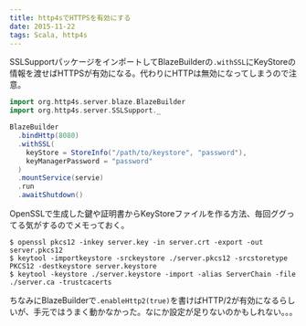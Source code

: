 ```yaml
---
title: http4sでHTTPSを有効にする
date: 2015-11-22
tags: Scala, http4s
---
```


SSLSupportパッケージをインポートしてBlazeBuilderの`.withSSL`にKeyStoreの情報を渡せばHTTPSが有効になる。代わりにHTTPは無効になってしまうので注意。

```scala
import org.http4s.server.blaze.BlazeBuilder
import org.http4s.server.SSLSupport._

BlazeBuilder
  .bindHttp(8080)
  .withSSL(
    keyStore = StoreInfo("/path/to/keystore", "password"),
    keyManagerPassword = "password"
  )
  .mountService(servie)
  .run
  .awaitShutdown()
```

OpenSSLで生成した鍵や証明書からKeyStoreファイルを作る方法、毎回ググってる気がするのでメモっておく。

```
$ openssl pkcs12 -inkey server.key -in server.crt -export -out server.pkcs12
$ keytool -importkeystore -srckeystore ./server.pkcs12 -srcstoretype PKCS12 -destkeystore server.keystore
$ keytool -keystore ./server.keystore -import -alias ServerChain -file ./server.ca -trustcacerts
```

ちなみにBlazeBuilderで`.enableHttp2(true)`を書けばHTTP/2が有効になるらしいが、手元ではうまく動かなかった。なにか設定が足りないのかもしれない。。。
